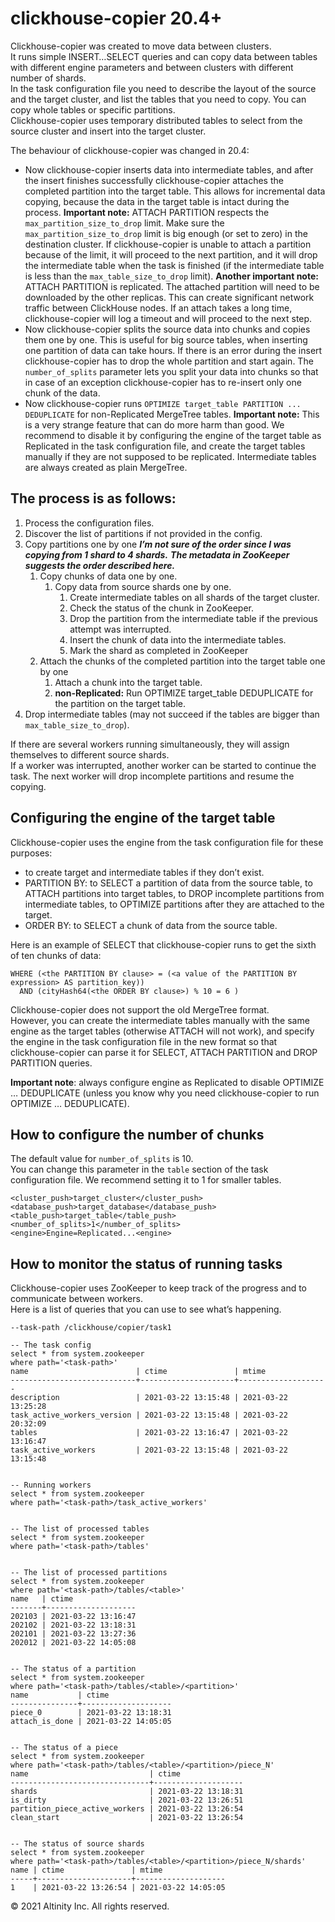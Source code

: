 # clickhouse-copier 20.4+

Clickhouse-copier was created to move data between clusters.  
It runs simple INSERT…SELECT queries and can copy data between tables with different engine parameters and between clusters with different number of shards.  
In the task configuration file you need to describe the layout of the source and the target cluster, and list the tables that you need to copy. You can copy whole tables or specific partitions.  
Clickhouse-copier uses temporary distributed tables to select from the source cluster and insert into the target cluster.

The behaviour of clickhouse-copier was changed in 20.4:

* Now clickhouse-copier inserts data into intermediate tables, and after the insert finishes successfully clickhouse-copier attaches the completed partition into the target table. This allows for incremental data copying, because the data in the target table is intact during the process. **Important note:** ATTACH PARTITION respects the `max_partition_size_to_drop` limit. Make sure the `max_partition_size_to_drop` limit is big enough \(or set to zero\) in the destination cluster. If clickhouse-copier is unable to attach a partition because of the limit, it will proceed to the next partition, and it will drop the intermediate table when the task is finished \(if the intermediate table is less than the `max_table_size_to_drop` limit\). **Another important note:** ATTACH PARTITION is replicated. The attached partition will need to be downloaded by the other replicas. This can create significant network traffic between ClickHouse nodes. If an attach takes a long time, clickhouse-copier will log a timeout and will proceed to the next step.
* Now clickhouse-copier splits the source data into chunks and copies them one by one. This is useful for big source tables, when inserting one partition of data can take hours. If there is an error during the insert clickhouse-copier has to drop the whole partition and start again. The `number_of_splits` parameter lets you split your data into chunks so that in case of an exception clickhouse-copier has to re-insert only one chunk of the data.
* Now clickhouse-copier runs `OPTIMIZE target_table PARTITION ... DEDUPLICATE` for non-Replicated MergeTree tables. **Important note:** This is a very strange feature that can do more harm than good. We recommend to disable it by configuring the engine of the target table as Replicated in the task configuration file, and create the target tables manually if they are not supposed to be replicated. Intermediate tables are always created as plain MergeTree.

## The process is as follows: <a id="clickhouse-copier20.4+-Theprocessisasfollows:"></a>

1. Process the configuration files.
2. Discover the list of partitions if not provided in the config.
3. Copy partitions one by one _**I’m not sure of the order since I was copying from 1 shard to 4 shards.**_ _**The metadata in ZooKeeper suggests the order described here.**_
   1. Copy chunks of data one by one.
      1. Copy data from source shards one by one.
         1. Create intermediate tables on all shards of the target cluster.
         2. Check the status of the chunk in ZooKeeper.
         3. Drop the partition from the intermediate table if the previous attempt was interrupted.
         4. Insert the chunk of data into the intermediate tables.
         5. Mark the shard as completed in ZooKeeper
   2. Attach the chunks of the completed partition into the target table one by one
      1. Attach a chunk into the target table.
      2. **non-Replicated:** Run OPTIMIZE target\_table DEDUPLICATE for the partition on the target table.
4. Drop intermediate tables \(may not succeed if the tables are bigger than `max_table_size_to_drop`\).

If there are several workers running simultaneously, they will assign themselves to different source shards.  
If a worker was interrupted, another worker can be started to continue the task. The next worker will drop incomplete partitions and resume the copying.

## Configuring the engine of the target table <a id="clickhouse-copier20.4+-Configuringtheengineofthetargettable"></a>

Clickhouse-copier uses the engine from the task configuration file for these purposes:

* to create target and intermediate tables if they don’t exist.
* PARTITION BY: to SELECT a partition of data from the source table, to ATTACH partitions into target tables, to DROP incomplete partitions from intermediate tables, to OPTIMIZE partitions after they are attached to the target.
* ORDER BY: to SELECT a chunk of data from the source table.

Here is an example of SELECT that clickhouse-copier runs to get the sixth of ten chunks of data:

```text
WHERE (<the PARTITION BY clause> = (<a value of the PARTITION BY expression> AS partition_key))
  AND (cityHash64(<the ORDER BY clause>) % 10 = 6 )
```

Clickhouse-copier does not support the old MergeTree format.  
However, you can create the intermediate tables manually with the same engine as the target tables \(otherwise ATTACH will not work\), and specify the engine in the task configuration file in the new format so that clickhouse-copier can parse it for SELECT, ATTACH PARTITION and DROP PARTITION queries.

**Important note**: always configure engine as Replicated to disable OPTIMIZE … DEDUPLICATE \(unless you know why you need clickhouse-copier to run OPTIMIZE … DEDUPLICATE\).

## How to configure the number of chunks <a id="clickhouse-copier20.4+-Howtoconfigurethenumberofchunks"></a>

The default value for `number_of_splits` is 10.  
You can change this parameter in the `table` section of the task configuration file. We recommend setting it to 1 for smaller tables.

```text
<cluster_push>target_cluster</cluster_push>
<database_push>target_database</database_push>
<table_push>target_table</table_push>
<number_of_splits>1</number_of_splits>
<engine>Engine=Replicated...<engine>
```

## How to monitor the status of running tasks <a id="clickhouse-copier20.4+-Howtomonitorthestatusofrunningtasks"></a>

Clickhouse-copier uses ZooKeeper to keep track of the progress and to communicate between workers.  
Here is a list of queries that you can use to see what’s happening.

```text
--task-path /clickhouse/copier/task1

-- The task config
select * from system.zookeeper
where path='<task-path>'
name                        | ctime               | mtime              
----------------------------+---------------------+--------------------
description                 | 2021-03-22 13:15:48 | 2021-03-22 13:25:28
task_active_workers_version | 2021-03-22 13:15:48 | 2021-03-22 20:32:09
tables                      | 2021-03-22 13:16:47 | 2021-03-22 13:16:47
task_active_workers         | 2021-03-22 13:15:48 | 2021-03-22 13:15:48


-- Running workers
select * from system.zookeeper
where path='<task-path>/task_active_workers'


-- The list of processed tables
select * from system.zookeeper
where path='<task-path>/tables'


-- The list of processed partitions
select * from system.zookeeper
where path='<task-path>/tables/<table>'
name   | ctime              
-------+--------------------
202103 | 2021-03-22 13:16:47
202102 | 2021-03-22 13:18:31
202101 | 2021-03-22 13:27:36
202012 | 2021-03-22 14:05:08


-- The status of a partition
select * from system.zookeeper
where path='<task-path>/tables/<table>/<partition>'
name           | ctime              
---------------+--------------------
piece_0        | 2021-03-22 13:18:31
attach_is_done | 2021-03-22 14:05:05


-- The status of a piece
select * from system.zookeeper
where path='<task-path>/tables/<table>/<partition>/piece_N'
name                           | ctime              
-------------------------------+--------------------
shards                         | 2021-03-22 13:18:31
is_dirty                       | 2021-03-22 13:26:51
partition_piece_active_workers | 2021-03-22 13:26:54
clean_start                    | 2021-03-22 13:26:54


-- The status of source shards
select * from system.zookeeper
where path='<task-path>/tables/<table>/<partition>/piece_N/shards'
name | ctime               | mtime              
-----+---------------------+--------------------
1    | 2021-03-22 13:26:54 | 2021-03-22 14:05:05
```

© 2021 Altinity Inc. All rights reserved.

